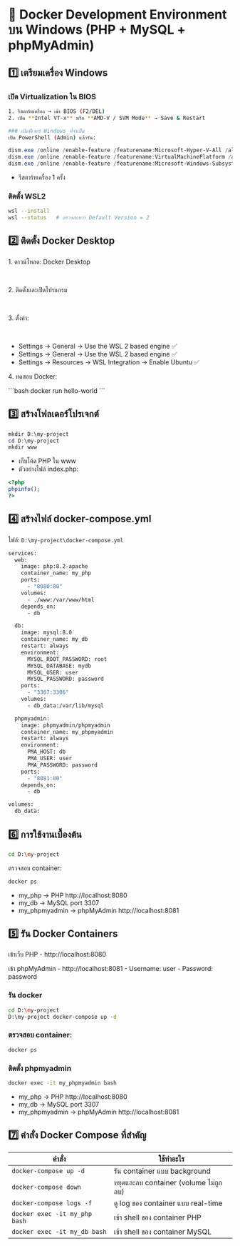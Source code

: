 # 🐳 Docker Development Environment บน Windows (PHP + MySQL + phpMyAdmin)

## 1️⃣ เตรียมเครื่อง Windows

### เปิด Virtualization ใน BIOS
```bash
1. รีสตาร์ทเครื่อง → เข้า BIOS (F2/DEL)  
2. เปิด **Intel VT-x** หรือ **AMD-V / SVM Mode** → Save & Restart  

### เปิดฟีเจอร์ Windows ที่จำเป็น
เปิด PowerShell (Admin) แล้วรัน:
```
```powershell
dism.exe /online /enable-feature /featurename:Microsoft-Hyper-V-All /all /norestart
dism.exe /online /enable-feature /featurename:VirtualMachinePlatform /all /norestart
dism.exe /online /enable-feature /featurename:Microsoft-Windows-Subsystem-Linux /all /norestart
```

- รีสตาร์ทเครื่อง 1 ครั้ง

### ติดตั้ง WSL2
```bash
wsl --install
wsl --status   # ตรวจสอบว่า Default Version = 2
```

## 2️⃣ ติดตั้ง Docker Desktop

<p> 1. ดาวน์โหลด: Docker Desktop </p> <br>
<p> 2. ติดตั้งและเปิดโปรแกรม </p> <br>
<p> 3. ตั้งค่า: </p> <br>
<ul>
    <li>
        Settings → General → Use the WSL 2 based engine ✅   
    </li>
    <li>
        Settings → General → Use the WSL 2 based engine ✅
    </li>
    <li>
        Settings → Resources → WSL Integration → Enable Ubuntu ✅
    </li>
</ul>
<p> 4. ทดสอบ Docker: </p>
```bash
docker run hello-world
```

## 3️⃣ สร้างโฟลเดอร์โปรเจกต์

```powershell
mkdir D:\my-project
cd D:\my-project
mkdir www
```
- เก็บโค้ด PHP ใน www
- ตัวอย่างไฟล์ index.php:
```php
<?php
phpinfo();
?>
```

## 4️⃣ สร้างไฟล์ docker-compose.yml
ไฟล์: ` D:\my-project\docker-compose.yml `

```bash
services:
  web:
    image: php:8.2-apache
    container_name: my_php
    ports:
      - "8080:80"
    volumes:
      - ./www:/var/www/html
    depends_on:
      - db

  db:
    image: mysql:8.0
    container_name: my_db
    restart: always
    environment:
      MYSQL_ROOT_PASSWORD: root
      MYSQL_DATABASE: mydb
      MYSQL_USER: user
      MYSQL_PASSWORD: password
    ports:
      - "3307:3306"
    volumes:
      - db_data:/var/lib/mysql

  phpmyadmin:
    image: phpmyadmin/phpmyadmin
    container_name: my_phpmyadmin
    restart: always
    environment:
      PMA_HOST: db
      PMA_USER: user
      PMA_PASSWORD: password
    ports:
      - "8081:80"
    depends_on:
      - db

volumes:
  db_data:

```

## 6️⃣ การใช้งานเบื้องต้น

```bash
cd D:\my-project
```
ตรวจสอบ container:
```bash
docker ps
```
- my_php → PHP http://localhost:8080
- my_db → MySQL port 3307
- my_phpmyadmin → phpMyAdmin http://localhost:8081

## 5️⃣ รัน Docker Containers
เข้าเว็บ PHP
    - http://localhost:8080

เข้า phpMyAdmin
    - http://localhost:8081
    - Username: user
    - Password: password

### รัน docker
```bash
cd D:\my-project
D:\my-project docker-compose up -d
```
### ตรวจสอบ container:
```bash
docker ps
```
### ติดตั้ง phpmyadmin
```bash
docker exec -it my_phpmyadmin bash
```
- my_php → PHP http://localhost:8080
- my_db → MySQL port 3307
- my_phpmyadmin → phpMyAdmin http://localhost:8081

## 7️⃣ คำสั่ง Docker Compose ที่สำคัญ
| คำสั่ง                        | ใช้ทำอะไร                             |
| ----------------------------- | ------------------------------------- |
| `docker-compose up -d`        | รัน container แบบ background          |
| `docker-compose down`         | หยุดและลบ container (volume ไม่ถูกลบ) |
| `docker-compose logs -f`      | ดู log ของ container แบบ real-time    |
| `docker exec -it my_php bash` | เข้า shell ของ container PHP          |
| `docker exec -it my_db bash`  | เข้า shell ของ container MySQL        |
